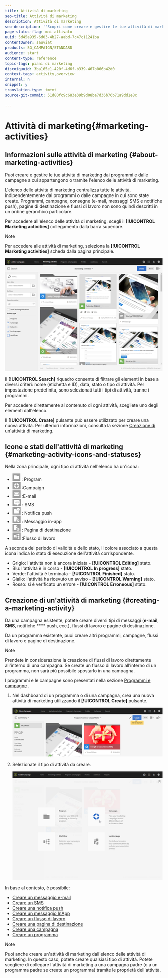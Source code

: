 ```yaml
---
title: Attività di marketing
seo-title: Attività di marketing
description: Attività di marketing
seo-description: '"Scopri come creare e gestire le tue attività di marketing: campagne, e-mail, SMS e notifiche push, pagine di destinazione, flussi di lavoro. Puoi progettare facilmente una nuova attività, modificarne una esistente e consultarne lo stato e la validità."'
page-status-flag: mai attivato
uuid: 5d45a935-6d03-4b27-aabd-7c47c11241ba
contentOwner: sauviat
products: SG_CAMPAIGN/STANDARD
audience: start
content-type: reference
topic-tags: piani di marketing
discoiquuid: 3ba165e1-420f-4d6f-b339-467b066b42d0
context-tags: activity,overview
internal: n
snippet: y
translation-type: tm+mt
source-git-commit: 51d80fc9c683e39b9d08ba7d36b76b71a9dd1e8c

---
```



# Attività di marketing{#marketing-activities}

## Informazioni sulle attività di marketing {#about-marketing-activities}

Puoi creare e gestire le tue attività di marketing dai programmi e dalle campagne a cui appartengono o tramite l'elenco delle attività di marketing.

L'elenco delle attività di marketing centralizza tutte le attività, indipendentemente dai programmi o dalle campagne in cui sono state create. Programmi, campagne, consegne (e-mail, messaggi SMS e notifiche push), pagine di destinazione e flussi di lavoro non sono quindi descritti in un ordine gerarchico particolare.

Per accedere all'elenco delle attività di marketing, scegli il **[!UICONTROL Marketing activities]** collegamento dalla barra superiore.

>[!NOTE]
>
>Per accedere alle attività di marketing, seleziona la **[!UICONTROL Marketing activities]** scheda dalla pagina principale.

![](assets/marketing_activities_1.png)

Il **[!UICONTROL Search]** riquadro consente di filtrare gli elementi in base a diversi criteri: nome (etichetta e ID), data, stato o tipo di attività. Per impostazione predefinita, sono selezionati tutti i tipi di attività, tranne i programmi.

Per accedere direttamente al contenuto di ogni attività, scegliete uno degli elementi dall'elenco.

Il **[!UICONTROL Create]** pulsante può essere utilizzato per creare una nuova attività. Per ulteriori informazioni, consulta la sezione [Creazione di un'attività](#creating-a-marketing-activity) di marketing.

## Icone e stati dell'attività di marketing {#marketing-activity-icons-and-statuses}

Nella zona principale, ogni tipo di attività nell'elenco ha un'icona:

* ![](assets/marketing_program_icon.png) : Program
* ![](assets/marketing_campaign_icon.png) :Campaign
* ![](assets/marketing_email_icon.png) :E-mail
* ![](assets/marketing_sms_icon.png) : SMS
* ![](assets/marketing_push_icon.png) : Notifica push
* ![](assets/marketing_lp_icon.png) : Messaggio in-app
* ![](assets/marketing_lp_icon.png) : Pagina di destinazione
* ![](assets/marketing_workflow_icon.png) :Flusso di lavoro

A seconda del periodo di validità e dello stato, il colore associato a questa icona indica lo stato di esecuzione dell'attività corrispondente.

* Grigio: l'attività non è ancora iniziata - **[!UICONTROL Editing]** stato.
* Blu: l'attività è in corso - **[!UICONTROL In progress]** stato.
* Verde: l'attività è terminata - **[!UICONTROL Finished]** stato.
* Giallo: l'attività ha ricevuto un avviso - **[!UICONTROL Warning]** stato.
* Rosso: si è verificato un errore - **[!UICONTROL Erroneous]** stato.

## Creazione di un'attività di marketing {#creating-a-marketing-activity}

Da una campagna esistente, potete creare diversi tipi di messaggi (**e-mail**, **SMS**, notifiche **** push, ecc.), flussi di lavoro e pagine di destinazione.

Da un programma esistente, puoi creare altri programmi, campagne, flussi di lavoro e pagine di destinazione.

>[!NOTE]
>
>Prendete in considerazione la creazione di flussi di lavoro direttamente all'interno di una campagna. Se create un flusso di lavoro all’interno di un programma, non sarà più possibile spostarlo in una campagna.

I programmi e le campagne sono presentati nella sezione [Programmi e campagne](../../start/using/programs-and-campaigns.md) .

1. Nel dashboard di un programma o di una campagna, crea una nuova attività di marketing utilizzando il **[!UICONTROL Create]** pulsante.

   ![](assets/marketing_activiy_creation_1.png)

1. Selezionate il tipo di attività da creare.

   ![](assets/marketing_activiy_creation_2.png)

In base al contesto, è possibile:

* [Creare un messaggio e-mail](../../channels/using/creating-an-email.md)
* [Creare un SMS](../../channels/using/creating-an-sms-message.md)
* [Creare una notifica push](../../channels/using/preparing-and-sending-a-push-notification.md)
* [Creare un messaggio InApp](../../channels/using/about-in-app-messaging.md)
* [Creare un flusso di lavoro](../../automating/using/building-a-workflow.md#creating-a-workflow)
* [Creare una pagina di destinazione](../../channels/using/about-landing-pages.md)
* [Creare una campagna](../../start/using/programs-and-campaigns.md#creating-a-campaign)
* [Creare un programma](../../start/using/programs-and-campaigns.md#creating-a-program)

>[!NOTE]
>
>Puoi anche creare un'attività di marketing dall'elenco delle attività di marketing. In questo caso, potete creare qualsiasi tipo di attività. Potete scegliere di collegare l'attività di marketing a una campagna padre (o a un programma padre se create un programma) tramite le proprietà dell'attività.

